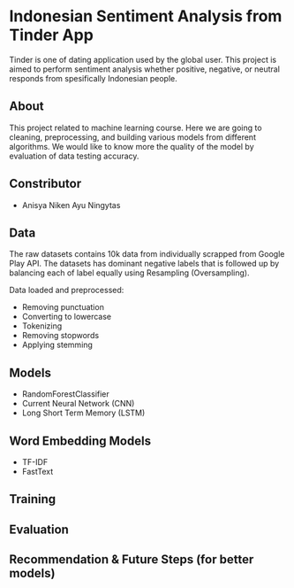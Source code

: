 # Indonesian Sentiment Analysis from Tinder App

Tinder is one of dating application used by the global user. This project is aimed to perform sentiment analysis whether positive, negative, or neutral responds from spesifically Indonesian people.

## About

This project related to machine learning course. Here we are going to cleaning, preprocessing, and building various models from different algorithms. We would like to know more the quality of the model by evaluation of data testing accuracy.

## Constributor
- Anisya Niken Ayu Ningytas

## Data

The raw datasets contains 10k data from individually scrapped from Google Play API. The datasets has dominant negative labels that is followed up by balancing each of label equally using Resampling (Oversampling).

Data loaded and preprocessed:
- Removing punctuation
- Converting to lowercase
- Tokenizing
- Removing stopwords
- Applying stemming

## Models
- RandomForestClassifier
- Current Neural Network (CNN)
- Long Short Term Memory (LSTM)

## Word Embedding Models
- TF-IDF
- FastText

## Training

## Evaluation


## Recommendation & Future Steps (for better models)


